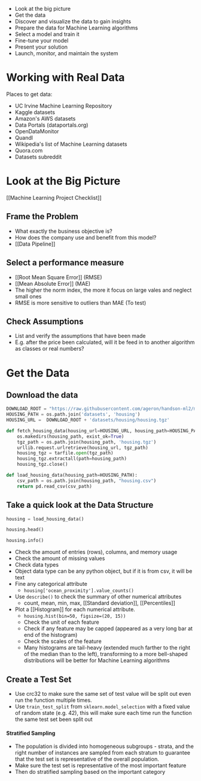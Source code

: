 - Look at the big picture
- Get the data
- Discover and visualize the data to gain insights
- Prepare the data for Machine Learning algorithms
- Select a model and train it
- Fine-tune your model
- Present your solution
- Launch, monitor, and maintain the system

# Working with Real Data
Places to get data:
- UC Irvine Machine Learning Repository
- Kaggle datasets
- Amazon's AWS datasets
- Data Portals (dataportals.org)
- OpenDataMonitor
- Quandl
- Wikipedia's list of Machine Learning datasets
- Quora.com
- Datasets subreddit

# Look at the Big Picture
[[Machine Learning Project Checklist]]

## Frame the Problem
- What exactly the business objective is? 
- How does the company use and benefit from this model?
- [[Data Pipeline]]

## Select a performance measure
- [[Root Mean Square Error]] (RMSE)
- [[Mean Absolute Error]] (MAE)
- The higher the norm index, the more it focus on large vales and neglect small ones
- RMSE is more sensitive to outliers than MAE (To test)

## Check Assumptions
- List and verify the assumptions that have been made
- E.g. after the price been calculated, will it be feed in to another algorithm as classes or real numbers?


# Get the Data

## Download the data

```python
DOWNLOAD_ROOT = "https://raw.githubusercontent.com/ageron/handson-ml2/master/"
HOUSING_PATH = os.path.join('datasets', 'housing')
HOUSING_URL =  DOWNLOAD_ROOT + 'datasets/housing/housing.tgz'

def fetch_housing_data(housing_url=HOUSING_URL, housing_path=HOUSING_PATH):
	os.makedirs(housing_path, exist_ok=True)
	tgz_path = os.path.join(housing_path, 'housing.tgz')
	urllib.request.urlretrieve(housing_url, tgz_path)
	housing_tgz = tarfile.open(tgz_path)
	housing_tgz.extractall(path=housing_path)
	housing_tgz.close()

def load_housing_data(housing_path=HOUSING_PATH):
	csv_path = os.path.join(housing_path, "housing.csv")
	return pd.read_csv(csv_path)
```

## Take a quick look at the Data Structure

```python
housing = load_housing_data()

housing.head()

housing.info()
```

- Check the amount of entries (rows), columns, and memory usage
- Check the amount of missing values
- Check data types
- Object data type can be any python object, but if it is from csv, it will be text
- Fine any categorical attribute
	- `housing['ocean_proximity'].value_counts()`
- Use `describe()` to check the summary of other numerical attributes
	- count, mean, min, max, [[Standard deviation]], [[Percentiles]]
- Plot a [[Histogram]] for each numerical attribute. 
	- `housing.hist(bin=50, figsize=(20, 15))`
	- Check the unit of each feature
	- Check if any feature may be capped (appeared as a very long bar at end of the histogram)
	- Check the scales of the feature 
	- Many histograms are tail-heavy (extended much farther to the right of the median than to the left), transforming to a more bell-shaped distributions will be better for Machine Learning algorithms

## Create a Test Set
- Use crc32 to make sure the same set of test value will be split out even run the function multiple times. 
- Use `train_test_split` from `sklearn.model_selection` with a fixed value of random state (e.g. 42), this will make sure each time run the function the  same test set been split out
#### Stratified Sampling
- The population is divided into homogeneous subgroups - strata, and the right number of instances are sampled from each stratum to guarantee that the test set is representative of the overall population.
- Make sure the test set is representative of the most important feature
- Then do stratified sampling based on the important category